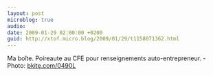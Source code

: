 ```yaml
---
layout: post
microblog: true
audio: 
date: 2009-01-29 02:00:00 +0200
guid: http://xtof.micro.blog/2009/01/29/t1158071362.html
---
```

Ma boîte. Poireaute au CFE pour renseignements auto-entrepreneur. - Photo: [bkite.com/0490L](http://bkite.com/0490L)
